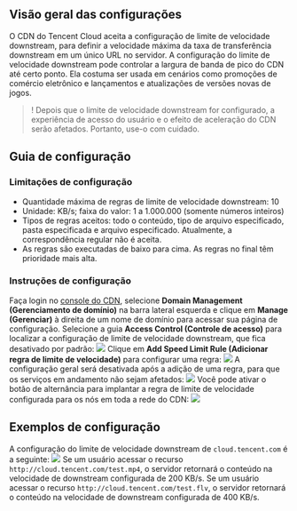 
## Visão geral das configurações

O CDN do Tencent Cloud aceita a configuração de limite de velocidade downstream, para definir a velocidade máxima da taxa de transferência downstream em um único URL no servidor.
A configuração do limite de velocidade downstream pode controlar a largura de banda de pico do CDN até certo ponto. Ela costuma ser usada em cenários como promoções de comércio eletrônico e lançamentos e atualizações de versões novas de jogos.

>! Depois que o limite de velocidade downstream for configurado, a experiência de acesso do usuário e o efeito de aceleração do CDN serão afetados. Portanto, use-o com cuidado.

## Guia de configuração

### Limitações de configuração

- Quantidade máxima de regras de limite de velocidade downstream: 10
- Unidade: KB/s; faixa do valor: 1 a 1.000.000 (somente números inteiros)
- Tipos de regras aceitos: todo o conteúdo, tipo de arquivo especificado, pasta especificada e arquivo especificado. Atualmente, a correspondência regular não é aceita.
- As regras são executadas de baixo para cima. As regras no final têm prioridade mais alta.

### Instruções de configuração

Faça login no [console do CDN](https://console.cloud.tencent.com/cdn), selecione **Domain Management (Gerenciamento de domínio)** na barra lateral esquerda e clique em **Manage (Gerenciar)** à direita de um nome de domínio para acessar sua página de configuração. Selecione a guia **Access Control (Controle de acesso)** para localizar a configuração de limite de velocidade downstream, que fica desativado por padrão:
![](https://main.qcloudimg.com/raw/c9ea85be753b60096b8088b048ac626a.png)
Clique em **Add Speed Limit Rule (Adicionar regra de limite de velocidade)** para configurar uma regra:
![](https://main.qcloudimg.com/raw/02e033c829da553acc5eeb9bca864528.png)
A configuração geral será desativada após a adição de uma regra, para que os serviços em andamento não sejam afetados:
![](https://main.qcloudimg.com/raw/e0006ace8527cc13c381666b22f21790.png)
Você pode ativar o botão de alternância para implantar a regra de limite de velocidade configurada para os nós em toda a rede do CDN:
![](https://main.qcloudimg.com/raw/4b9685cb889210accb67d11f1b389ae8.png)

## Exemplos de configuração

A configuração do limite de velocidade downstream de `cloud.tencent.com` é a seguinte:
![](https://qcloudimg.tencent-cloud.cn/raw/814d50bbc8ca84e86bb5ac8c36dffc15.png)
Se um usuário acessar o recurso `http://cloud.tencent.com/test.mp4`, o servidor retornará o conteúdo na velocidade de downstream configurada de 200 KB/s.
Se um usuário acessar o recurso `http://cloud.tencent.com/test.flv`, o servidor retornará o conteúdo na velocidade de downstream configurada de 400 KB/s.
